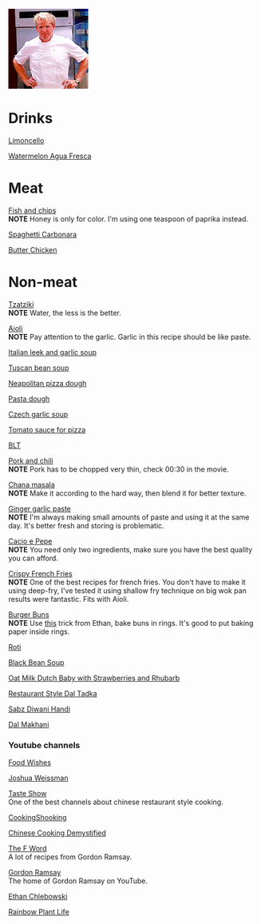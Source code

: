 ![image](./image.gif)

# Drinks

[Limoncello](https://www.youtube.com/watch?v=AWZlnMmnE3I&ab_channel=JamieOliver-Drinks)

[Watermelon Agua Fresca](https://www.youtube.com/watch?v=KiCh8dVsbQU&ab_channel=FoodWishes)

# Meat

[Fish and chips](https://www.youtube.com/watch?v=wGjS8fLI7eQ&t=320s&ab_channel=JamieOliver)  
**NOTE** Honey is only for color. I'm using one teaspoon of paprika instead.

[Spaghetti Carbonara](https://www.youtube.com/watch?v=3AAdKl1UYZs&ab_channel=JamieOliver)

[Butter Chicken](https://www.youtube.com/watch?v=a03U45jFxOI&ab_channel=GetCurried)

# Non-meat

[Tzatziki](https://www.youtube.com/watch?v=OOkL5d8t1sM&t=263s&ab_channel=FoodWishes)  
**NOTE** Water, the less is the better.

[Aioli](https://www.youtube.com/watch?v=KZTP3c0j7zc&ab_channel=FoodWishes)  
**NOTE** Pay attention to the garlic. Garlic in this recipe should be like paste.

[Italian leek and garlic soup](https://www.youtube.com/watch?v=GdcCVZ_D7hQ&ab_channel=Recipe30)

[Tuscan bean soup](https://www.youtube.com/watch?v=_SMTu3-md3U&ab_channel=FoodWishes)

[Neapolitan pizza dough](https://www.youtube.com/watch?v=HkXojFU_LrE&ab_channel=St%C3%A4dlerMade) 

[Pasta dough](https://www.youtube.com/watch?v=RY9u0STwqiw&ab_channel=GennaroContaldo)

[Czech garlic soup](https://www.youtube.com/watch?v=CNk3nQyU3MI&ab_channel=SkutecznieTv)

[Tomato sauce for pizza](https://www.youtube.com/watch?v=9Ikknmv3DYg&ab_channel=VitoIacopelli)

[BLT](https://www.youtube.com/watch?v=BiTdrSUXua8&ab_channel=CowboyKentRollins)

[Pork and chili](https://www.youtube.com/watch?v=WujehK7kYLM&ab_channel=ChineseCookingDemystified)  
**NOTE** Pork has to be chopped very thin, check 00:30 in the movie.

[Chana masala](https://www.youtube.com/watch?v=iKMI1xkU_oo&ab_channel=AdamRagusea)  
**NOTE** Make it according to the hard way, then blend it for better texture. 

[Ginger garlic paste](https://www.youtube.com/watch?v=JKKD4zSHtOo&ab_channel=CookingShookingHindi)  
**NOTE** I'm always making small amounts of paste and using it at the same day. It's better fresh and storing is problematic.

[Cacio e Pepe](https://www.youtube.com/watch?v=UzhkMm7gV2w&ab_channel=JamieOliver)  
**NOTE** You need only two ingredients, make sure you have the best quality you can afford.

[Crispy French Fries](https://www.youtube.com/watch?v=dklh4oKifVQ&ab_channel=EthanChlebowski)  
**NOTE** One of the best recipes for french fries. 
You don't have to make it using deep-fry, 
I've tested it using shallow fry technique on big wok pan results were fantastic. 
Fits with Aioli.

[Burger Buns](https://www.youtube.com/watch?v=ace-TXcX6GY&ab_channel=FoodWishes)  
**NOTE** Use [this](https://www.youtube.com/watch?v=8RV-sKOqr3c&ab_channel=EthanChlebowski) trick from Ethan, bake buns in rings. It's good to put baking paper inside rings.

[Roti](https://www.bongeats.com/recipe/roti)

[Black Bean Soup](https://www.youtube.com/watch?v=mTwBK39EWok&ab_channel=FoodWishes)

[Oat Milk Dutch Baby with Strawberries and Rhubarb](https://www.youtube.com/watch?v=fByBW-bqdtk&ab_channel=FoodWishes)

[Restaurant Style Dal Tadka](https://www.youtube.com/watch?v=XzVxjs3PTm4&ab_channel=CookingShooking)

[Sabz Diwani Handi](https://www.youtube.com/watch?v=DT8ImRc72-w&ab_channel=YourFoodLab)

[Dal Makhani](https://www.youtube.com/watch?v=f1lpCi_70sQ&ab_channel=YourFoodLab)

### Youtube channels

[Food Wishes](https://www.youtube.com/user/foodwishes)  

[Joshua Weissman](https://www.youtube.com/channel/UChBEbMKI1eCcejTtmI32UEw)

[Taste Show](https://www.youtube.com/channel/UCkRBu0K655809AdvDajyJJA)  
One of the best channels about chinese restaurant style cooking.

[CookingShooking](https://www.youtube.com/user/CookingShooking)

[Chinese Cooking Demystified](https://www.youtube.com/channel/UC54SLBnD5k5U3Q6N__UjbAw)

[The F Word](https://www.youtube.com/user/theFword)  
A lot of recipes from Gordon Ramsay.

[Gordon Ramsay](https://www.youtube.com/user/gordonramsay)  
The home of Gordon Ramsay on YouTube.

[Ethan Chlebowski](https://www.youtube.com/channel/UCDq5v10l4wkV5-ZBIJJFbzQ)

[Rainbow Plant Life](https://www.youtube.com/c/RainbowPlantLife/)
